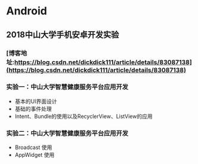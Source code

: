 # Android
## 2018中山大学手机安卓开发实验

### [博客地址:https://blog.csdn.net/dickdick111/article/details/83087138](https://blog.csdn.net/dickdick111/article/details/83087138)

### 实验一：中山大学智慧健康服务平台应用开发
 + 基本的UI界面设计
 + 基础的事件处理
 + Intent、Bundle的使用以及RecyclerView、ListView的应用
 
 
 ### 实验二：中山大学智慧健康服务平台应用开发
  + Broadcast 使用
  + AppWidget 使用
 
